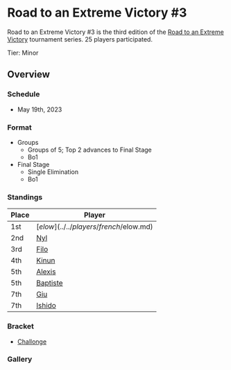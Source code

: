 # Road to an Extreme Victory #3

Road to an Extreme Victory #3 is the third edition of the [Road to an Extreme Victory](rtaxvmain.md) tournament series.
25 players participated.

Tier: Minor

## Overview

### Schedule
- May 19th, 2023

### Format
- Groups
  - Groups of 5; Top 2 advances to Final Stage
  - Bo1
- Final Stage
  - Single Elimination
  - Bo1

### Standings

|Place|Player|
|-|-|
|1st|[$elow](../../players/french/$elow.md)|
|2nd|[Nyl](../../players/uk/nyl.md)|
|3rd|[Filo](../../players/italian/filo.md)|
|4th|[Kinun](../../players/belgian/kinun.md)|
|5th|[Alexis](../../players/french/alexis.md)|
|5th|[Baptiste](../../players/french/baptiste.md)|
|7th|[Giu](../../players/italian/giu.md)|
|7th|[Ishido](../../players/french/ishido.md)|

### Bracket
- [Challonge](https://challonge.com/rtaxv3)

### Gallery
